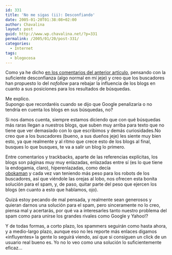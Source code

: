 ```yaml
---
id: 331
title: 'No me sigas (ii): Desconfiando'
date: 2005-01-20T01:38:08+02:00
author: Chavalina
layout: post
guid: http://www.wp.chavalina.net/?p=331
permalink: /2005/01/20/post-331/
categories:
  - Internet
tags:
  - blogocosa
---
```

Como ya he dicho <a href="http://www.chavalina.net/comentar.php?idpost=330#3060" target="_blank">en los comentarios del anterior artículo</a>, pensando con la suficiente desconfianza (algo normal en mí jeje) y creo que los buscadores han propuesto lo del _nofollow_ para rebajar la influencia de los blogs en cuanto a sus posiciones para los resultados de búsquedas.

Me explico.  
Supongo que recordaréis cuando se dijo que Google penalizaría o no tendría en cuenta los blogs en sus búsquedas, no?

Si nos damos cuenta, siempre estamos diciendo que con qué búsquedas más raras llegan a nuestros blogs, que suben muy arriba para texto que no tiene que ver demasiado con lo que escribimos y demás curiosidades.No creo que a los buscadores (bueno, a sus dueños jeje) les siente muy bien esto, ya que realmente y al ritmo que crece esto de los blogs al final, busques lo que busques, te va a salir un blog lo primero.

Entre comentarios y trackbacks, aparte de las referencias explícitas, los blogs son páginas muy muy enlazadas, enlazadas entre sí (es lo que tiene la endogamia, claro), hiperenlazadas, como decía  
<a href="http://www.chavalina.net/comentar.php?idpost=330#3059" target="_blank">obokaman</a> y cada vez van teniendo más peso para los robots de los buscadores, así que viéndole las orejas al lobo, nos ofrecen esta bonita solución para el spam, y, de paso, quitar parte del peso que ejercen los blogs (en cuanto a esto que hablamos, ojo).

Quizá estoy pecando de mal pensada, y realmente sean generosos y quieran darnos una solución para el spam, pero sinceramente no lo creo, piensa mal y acertarás, por qué va a interesarles tanto nuestro problema del spam como para unirse los grandes rivales como Google y Yahoo!?

Y de todas formas, a corto plazo, los spammers seguirán como hasta ahora, y a medio-largo plazo, aunque eso no les reporte más enlaces digamos «influyentes» la gente lo seguirá viendo, así que si consiguen un click de un usuario real bueno es. Yo no lo veo como una solución lo suficientemente eficaz…